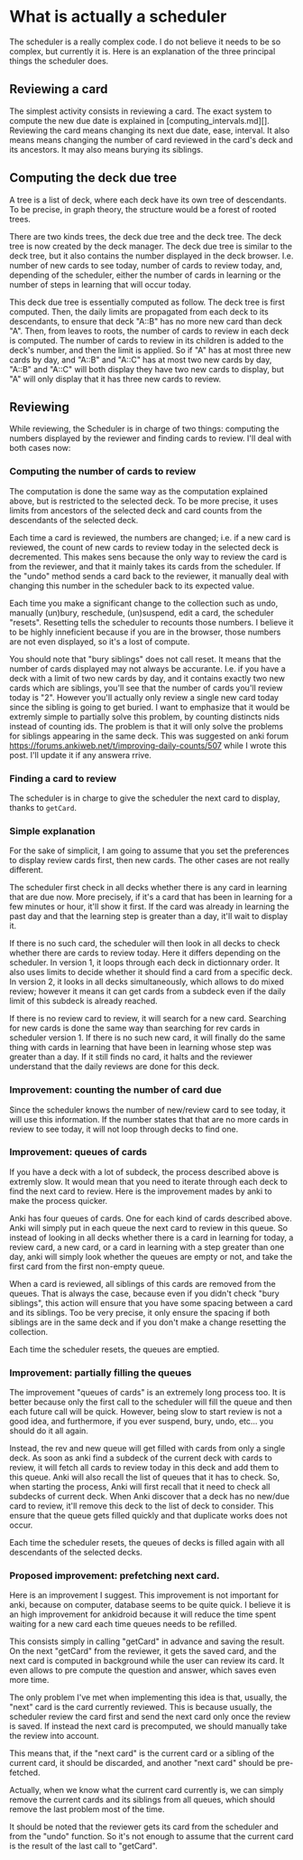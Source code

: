 # What is actually a scheduler

The scheduler is a really complex code. I do not believe it needs to
be so complex, but currently it is. Here is an explanation of the
three principal things the scheduler does.

## Reviewing a card
The simplest activity consists in reviewing a card. The exact system
to compute the new due date is explained in
[computing_intervals.md][]. Reviewing the card means changing its next
due date, ease, interval. It also means means changing the number of
card reviewed in the card's deck and its ancestors. It may also means
burying its siblings.

## Computing the deck due tree
A tree is a list of deck, where each deck have its own tree of
descendants. To be precise, in graph theory, the structure would be a
forest of rooted trees.

There are two kinds trees, the deck due tree and the deck tree. The
deck tree is now created by the deck manager. The deck due tree is
similar to the deck tree, but it also contains the number displayed in
the deck browser. I.e. number of new cards to see today, number of
cards to review today, and, depending of the scheduler, either the
number of cards in learning or the number of steps in learning that
will occur today.

This deck due tree is essentially computed as follow. The deck tree is
first computed. Then, the daily limits are propagated from each deck
to its descendants, to ensure that deck "A::B" has no more new card
than deck "A". Then, from leaves to roots, the number of cards to
review in each deck is computed. The number of cards to review in its
children is added to the deck's number, and then the limit is
applied. So if "A" has at most three new cards by day, and "A::B" and
"A::C" has at most two new cards by day, "A::B" and "A::C" will both
display they have two new cards to display, but "A" will only display
that it has three new cards to review.

## Reviewing
While reviewing, the Scheduler is in charge of two things: computing
the numbers displayed by the reviewer and finding cards to
review. I'll deal with both cases now:

### Computing the number of cards to review
The computation is done the same way as the computation explained
above, but is restricted to the selected deck. To be more precise, it
uses limits from ancestors of the selected deck and card counts from
the descendants of the selected deck.

Each time a card is reviewed, the numbers are changed; i.e. if a new
card is reviewed, the count of new cards to review today in the
selected deck is decremented. This makes sens because the only way to
review the card is from the reviewer, and that it mainly takes its
cards from the scheduler. If the "undo" method sends a card back to
the reviewer, it manually deal with changing this number in the
scheduler back to its expected value.

Each time you make a significant change to the collection such as
undo, manually (un)bury, reschedule, (un)suspend, edit a card, the
scheduler "resets". Resetting tells the scheduler to recounts those
numbers. I believe it to be highly inneficient because if you are in
the browser, those numbers are not even displayed, so it's a lost of
compute.



You should note that "bury siblings" does not call reset. It means
that the number of cards displayed may not always be
accurante. I.e. if you have a deck with a limit of two new cards by
day, and it contains exactly two new cards which are siblings, you'll
see that the number of cards you'll review today is "2". However
you'll actually only review a single new card today since the sibling
is going to get buried. I want to emphasize that it would be extremly
simple to partially solve this problem, by counting distincts nids
instead of counting ids. The problem is that it will only solve the
problems for siblings appearing in the same deck. This was suggested
on anki forum https://forums.ankiweb.net/t/improving-daily-counts/507
while I wrote this post. I'll update it if any answera rrive.


### Finding a card to review
The scheduler is in charge to give the scheduler the next card to
display, thanks to `getCard`.

### Simple explanation

For the sake of simplicit, I am going to assume that you set the
preferences to display review cards first, then new cards. The other
cases are not really different.

The scheduler first check in all decks whether there is any card in
learning that are due now. More precisely, if it's a card that has
been in learning for a few minutes or hour, it'll show it first. If
the card was already in learning the past day and that the learning
step is greater than a day, it'll wait to display it.

If there is no such card, the scheduler will then look in all decks to
check whether there are cards to review today. Here it differs
depending on the scheduler. In version 1, it loops through each deck
in dictionnary order. It also uses limits to decide whether it should
find a card from a specific deck. In version 2, it looks in all decks
simultaneously, which allows to do mixed review; however it means it
can get cards from a subdeck even if the daily limit of this subdeck
is already reached.

If there is no review card to review, it will search for a new
card. Searching for new cards is done the same way than searching for
rev cards in scheduler version 1. If there is no such new card, it
will finally do the same thing with cards in learning that have been
in learning whose step was greater than a day. If it still finds no
card, it halts and the reviewer understand that the daily reviews are
done for this deck.


### Improvement: counting the number of card due
Since the scheduler knows the number of new/review card to see today,
it will use this information. If the number states that that are no
more cards in review to see today, it will not loop through decks to
find one.

### Improvement: queues of cards
If you have a deck with a lot of subdeck, the process described above
is extremly slow. It would mean that you need to iterate through each
deck to find the next card to review. Here is the improvement mades by
anki to make the process quicker.

Anki has four queues of cards. One for each kind of cards described
above. Anki will simply put in each queue the next card to review in
this queue. So instead of looking in all decks whether there is a card
in learning for today, a review card, a new card, or a card in
learning with a step greater than one day, anki will simply look
whether the queues are empty or not, and take the first card from the
first non-empty queue.

When a card is reviewed, all siblings of this cards are removed from
the queues. That is always the case, because even if you didn't check
"bury siblings", this action will ensure that you have some spacing
between a card and its siblings. Too be very precise, it only ensure
the spacing if both siblings are in the same deck and if you don't
make a change resetting the collection.

Each time the scheduler resets, the queues are emptied.

### Improvement: partially filling the queues
The improvement "queues of cards" is an extremely long process too. It
is better because only the first call to the scheduler will fill
the queue and then each future call will be quick. However, being slow
to start review is not a good idea, and furthermore, if you ever
suspend, bury, undo, etc... you should do it all again.

Instead, the rev and new queue will get filled with cards from only a
single deck. As soon as anki find a subdeck of the current deck with
cards to review, it will fetch all cards to review today in this deck
and add them to this queue. Anki will also recall the list of queues
that it has to check. So, when starting the process, Anki will first
recall that it need to check all subdecks of current deck. When Anki
discover that a deck has no new/due card to review, it'll remove this
deck to the list of deck to consider. This ensure that the queue gets
filled quickly and that duplicate works does not occur.

Each time the scheduler resets, the queues of decks is filled again
with all descendants of the selected decks.

### Proposed improvement: prefetching next card.
Here is an improvement I suggest. This improvement is not important
for anki, because on computer, database seems to be quite quick. I
believe it is an high improvement for ankidroid because it will reduce
the time spent waiting for a new card each time queues needs to be
refilled.

This consists simply in calling "getCard" in advance and saving the
result. On the next "getCard" from the reviewer, it gets the saved
card, and the next card is computed in background while the user can
review its card. It even allows to pre compute the question and
answer, which saves even more time.

The only problem I've met when implementing this idea is that,
usually, the "next" card is the card currently reviewed. This is
because usually, the scheduler review the card first and send the next
card only once the review is saved. If instead the next card is
precomputed, we should manually take the review into account.

This means that, if the "next card" is the current card or a sibling
of the current card, it should be discarded, and another "next card"
should be pre-fetched.

Actually, when we know what the current card currently is, we can
simply remove the current cards and its siblings from all queues,
which should remove the last problem most of the time. 

It should be noted that the reviewer gets its card from the scheduler
and from the "undo" function. So it's not enough to assume that the
current card is the result of the last call to "getCard". 
